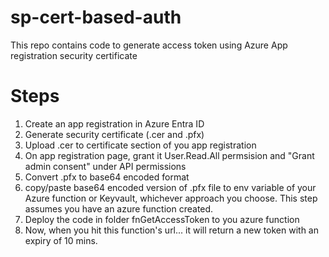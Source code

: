# sp-cert-based-auth
This repo contains code to generate access token using Azure App registration security certificate


# Steps 
1. Create an app registration in Azure Entra ID
2. Generate security certificate (.cer and .pfx)
3. Upload .cer to certificate section of you app registration 
4. On app registration page, grant it User.Read.All permsision and "Grant admin consent" under API permissions
5. Convert .pfx to base64 encoded format
6. copy/paste base64 encoded version of .pfx file to env variable of your Azure function or Keyvault, whichever approach you choose. This step assumes you have an azure function created.
7. Deploy the code in folder fnGetAccessToken to you azure function 
8. Now, when you hit this function's url... it will return a new token with an expiry of 10 mins.

